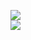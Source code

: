 [![](https://img.shields.io/badge/Made%20With-Github%20Spray-lightgrey.svg?style=for-the-badge&logo=github)](https://github.com/Annihil/github-spray#8668)  
[![](https://i.imgur.com/2DrTn0Z.gif)](https://github.com/Annihil/github-spray)